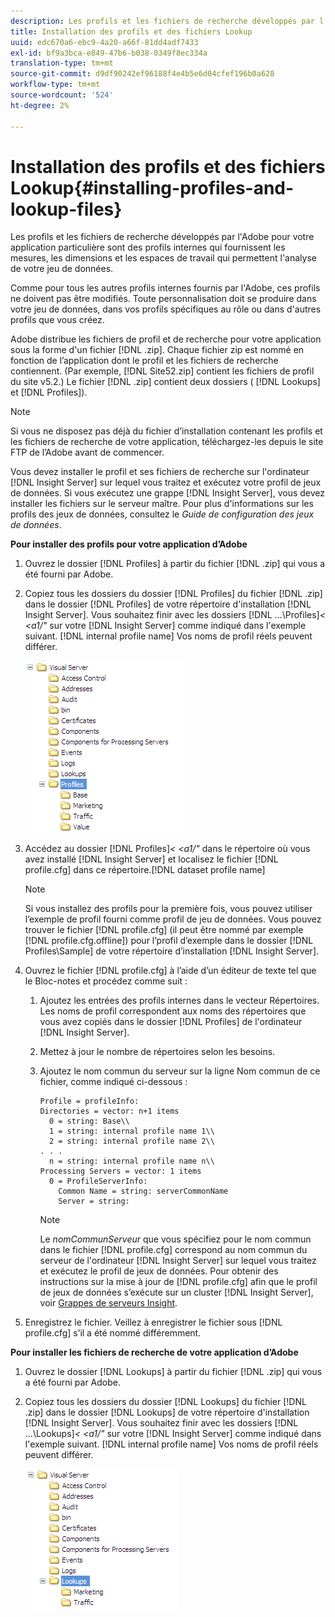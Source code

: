 ```yaml
---
description: Les profils et les fichiers de recherche développés par l'Adobe pour votre application particulière sont des profils internes qui fournissent les mesures, les dimensions et les espaces de travail qui permettent l'analyse de votre jeu de données.
title: Installation des profils et des fichiers Lookup
uuid: edc670a6-ebc9-4a20-a66f-81dd4adf7433
exl-id: bf9a3bca-e849-47b6-b038-0349f8ec334a
translation-type: tm+mt
source-git-commit: d9df90242ef96188f4e4b5e6d04cfef196b0a628
workflow-type: tm+mt
source-wordcount: '524'
ht-degree: 2%

---
```


# Installation des profils et des fichiers Lookup{#installing-profiles-and-lookup-files}

Les profils et les fichiers de recherche développés par l&#39;Adobe pour votre application particulière sont des profils internes qui fournissent les mesures, les dimensions et les espaces de travail qui permettent l&#39;analyse de votre jeu de données.

Comme pour tous les autres profils internes fournis par l&#39;Adobe, ces profils ne doivent pas être modifiés. Toute personnalisation doit se produire dans votre jeu de données, dans vos profils spécifiques au rôle ou dans d&#39;autres profils que vous créez.

Adobe distribue les fichiers de profil et de recherche pour votre application sous la forme d&#39;un fichier [!DNL .zip]. Chaque fichier zip est nommé en fonction de l’application dont le profil et les fichiers de recherche contiennent. (Par exemple, [!DNL Site52.zip] contient les fichiers de profil du site v5.2.) Le fichier [!DNL .zip] contient deux dossiers ( [!DNL Lookups] et [!DNL Profiles]).

>[!NOTE]
>
>Si vous ne disposez pas déjà du fichier d’installation contenant les profils et les fichiers de recherche de votre application, téléchargez-les depuis le site FTP de l’Adobe avant de commencer.

Vous devez installer le profil et ses fichiers de recherche sur l&#39;ordinateur [!DNL Insight Server] sur lequel vous traitez et exécutez votre profil de jeux de données. Si vous exécutez une grappe [!DNL Insight Server], vous devez installer les fichiers sur le serveur maître. Pour plus d&#39;informations sur les profils des jeux de données, consultez le *Guide de configuration des jeux de données*.

**Pour installer des profils pour votre application d’Adobe**

1. Ouvrez le dossier [!DNL Profiles] à partir du fichier [!DNL .zip] qui vous a été fourni par Adobe.

1. Copiez tous les dossiers du dossier [!DNL Profiles] du fichier [!DNL .zip] dans le dossier [!DNL Profiles] de votre répertoire d&#39;installation [!DNL Insight Server]. Vous souhaitez finir avec les dossiers  [!DNL ...\Profiles\]*&lt; &lt;a1/&quot;* sur votre [!DNL Insight Server] comme indiqué dans l&#39;exemple suivant. [!DNL internal profile name] Vos noms de profil réels peuvent différer.

   ![](assets/win_installprofiles.png)

1. Accédez au dossier  [!DNL Profiles\]*&lt; &lt;a1/&quot;* dans le répertoire où vous avez installé [!DNL Insight Server] et localisez le fichier [!DNL profile.cfg] dans ce répertoire.[!DNL dataset profile name]

   >[!NOTE]
   >
   >Si vous installez des profils pour la première fois, vous pouvez utiliser l’exemple de profil fourni comme profil de jeu de données. Vous pouvez trouver le fichier [!DNL profile.cfg] (il peut être nommé par exemple [!DNL profile.cfg.offline]) pour l’profil d’exemple dans le dossier [!DNL Profiles\Sample] de votre répertoire d’installation [!DNL Insight Server].

1. Ouvrez le fichier [!DNL profile.cfg] à l’aide d’un éditeur de texte tel que le Bloc-notes et procédez comme suit :

   1. Ajoutez les entrées des profils internes dans le vecteur Répertoires. Les noms de profil correspondent aux noms des répertoires que vous avez copiés dans le dossier [!DNL Profiles] de l&#39;ordinateur [!DNL Insight Server].

   1. Mettez à jour le nombre de répertoires selon les besoins.
   1. Ajoutez le nom commun du serveur sur la ligne Nom commun de ce fichier, comme indiqué ci-dessous :

      ```
      Profile = profileInfo: 
      Directories = vector: n+1 items
        0 = string: Base\\
        1 = string: internal profile name 1\\
        2 = string: internal profile name 2\\
      . . .
        n = string: internal profile name n\\
      Processing Servers = vector: 1 items
        0 = ProfileServerInfo: 
          Common Name = string: serverCommonName
          Server = string: 
      ```

      >[!NOTE]
      >
      >Le *nomCommunServeur* que vous spécifiez pour le nom commun dans le fichier [!DNL profile.cfg] correspond au nom commun du serveur de l&#39;ordinateur [!DNL Insight Server] sur lequel vous traitez et exécutez le profil de jeux de données. Pour obtenir des instructions sur la mise à jour de [!DNL profile.cfg] afin que le profil de jeux de données s’exécute sur un cluster [!DNL Insight Server], voir [Grappes de serveurs Insight](../../../../home/c-inst-svr/c-install-ins-svr/c-ins-svr-clstrs/c-abt-ins-svr-clsters.md).

1. Enregistrez le fichier. Veillez à enregistrer le fichier sous [!DNL profile.cfg] s’il a été nommé différemment.

**Pour installer les fichiers de recherche de votre application d’Adobe**

1. Ouvrez le dossier [!DNL Lookups] à partir du fichier [!DNL .zip] qui vous a été fourni par Adobe.

1. Copiez tous les dossiers du dossier [!DNL Lookups] du fichier [!DNL .zip] dans le dossier [!DNL Lookups] de votre répertoire d&#39;installation [!DNL Insight Server]. Vous souhaitez finir avec les dossiers  [!DNL ...\Lookups\]*&lt; &lt;a1/&quot;* sur votre [!DNL Insight Server] comme indiqué dans l&#39;exemple suivant. [!DNL internal profile name] Vos noms de profil réels peuvent différer.

   ![](assets/win_installLookups.png)
